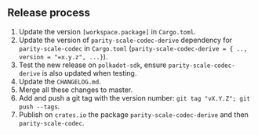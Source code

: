 ## Release process

1. Update the version `[workspace.package]` in `Cargo.toml`.
2. Update the version of `parity-scale-codec-derive` dependency for `parity-scale-codec` in `Cargo.toml`
   (`parity-scale-codec-derive = { .., version = "=x.y.z", ...}`).
3. Test the new release on `polkadot-sdk`, ensure `parity-scale-codec-derive` is also updated when testing.
4. Update the `CHANGELOG.md`.
5. Merge all these changes to master.
6. Add and push a git tag with the version number: `git tag "vX.Y.Z"; git push --tags`.
7. Publish on `crates.io` the package `parity-scale-codec-derive` and then `parity-scale-codec`.

